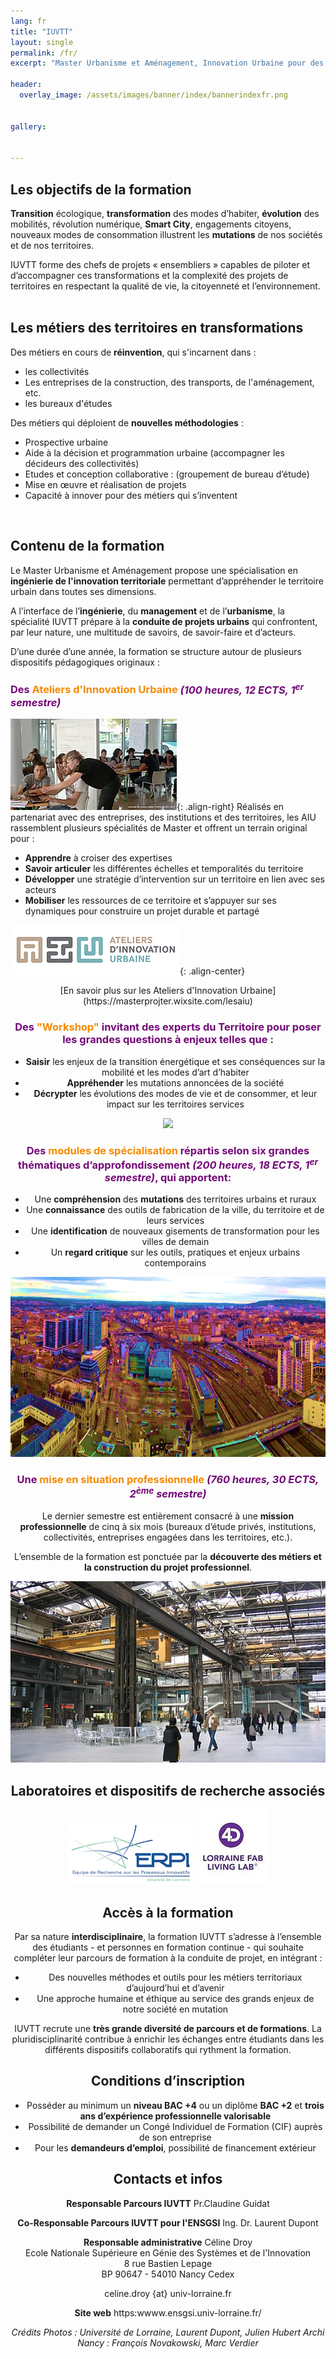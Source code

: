 ```yaml
---
lang: fr
title: "IUVTT"
layout: single
permalink: /fr/
excerpt: "Master Urbanisme et Aménagement, Innovation Urbaine pour des Villes & Territoires en Transformation"

header:
  overlay_image: /assets/images/banner/index/bannerindexfr.png


gallery:


---
```


## Les objectifs de la formation  

**Transition** écologique, **transformation** des modes d’habiter, **évolution** des mobilités, révolution numérique, **Smart City**, engagements citoyens, nouveaux modes de consommation illustrent les **mutations** de nos sociétés et de nos territoires.
 
IUVTT forme des chefs de projets « ensembliers » capables de piloter et d’accompagner ces transformations et la complexité des projets de territoires en respectant la qualité de vie, la citoyenneté et l’environnement.  
<br>
## Les métiers des territoires en transformations 

Des métiers en cours de **réinvention**, qui s'incarnent dans :
 
+ les collectivités
+ Les entreprises de la construction, des transports, de l'aménagement, etc.
+ les bureaux d'études 

Des métiers qui déploient de **nouvelles méthodologies** :
 
+ Prospective urbaine
+ Aide à la décision et programmation urbaine (accompagner les décideurs des collectivités)
+ Etudes et conception collaborative : (groupement de bureau d’étude)
+ Mise en œuvre et réalisation de projets
+ Capacité à innover pour des métiers qui s’inventent  
<br> 

## Contenu de la formation  

Le Master Urbanisme et Aménagement propose une spécialisation en **ingénierie de l'innovation territoriale** permettant d’appréhender le territoire urbain dans toutes ses dimensions.
 
A l’interface de l’**ingénierie**, du **management** et de l’**urbanisme**, la spécialité IUVTT prépare à la **conduite de projets urbains** qui confrontent, par leur nature, une multitude de savoirs, de savoir-faire et d’acteurs.
 
D’une durée d’une année, la formation se structure autour
de plusieurs dispositifs pédagogiques originaux :

### <span style="color: #730978"> Des </span> <span style="color: #F58A01"> Ateliers d'Innovation Urbaine </span> <span style="color: #730978">*(100 heures, 12 ECTS, 1<sup>er</sup> semestre)*</span>  

![Students](/assets/images/parcours/atelierinnov.jpg){: .align-right}
Réalisés en partenariat avec des entreprises, des institutions et des territoires, les AIU rassemblent plusieurs spécialités de Master et offrent un terrain original pour :
 
+ **Apprendre** à croiser des expertises
+ **Savoir articuler** les différentes échelles et temporalités du territoire
+ **Développer** une stratégie d’intervention sur un territoire en lien avec ses acteurs
+ **Mobiliser** les ressources de ce territoire et s’appuyer sur ses dynamiques pour construire un projet durable et partagé




![Ateliers](/assets/images/parcours/atelierinnovlogo.png){: .align-center}

<div style="text-align: center">
[En savoir plus sur les Ateliers d'Innovation Urbaine](https://masterprojter.wixsite.com/lesaiu)



### <span style="color: #730978"> Des </span> <span style="color: #F58A01"> "Workshop"</span><span style="color: #730978"> invitant des experts du Territoire pour poser les grandes questions à enjeux telles que : </span> 

+ **Saisir** les enjeux de la transition énergétique et ses conséquences sur la mobilité et les modes d’art d’habiter
+ **Appréhender** les mutations annoncées de la société
+ **Décrypter** les évolutions des modes de vie et de consommer, et leur impact sur les territoires services 


<p align="center">
<img src="IUVTT/assets/images/indexfr/workshop.jpg">
</p>

### <span style="color: #730978"> Des </span> <span style="color: #F58A01"> modules de spécialisation</span><span style="color: #730978"> répartis selon six grandes thématiques d’approfondissement *(200 heures, 18 ECTS, 1<sup>er</sup> semestre)*, qui apportent: </span>  

+ Une **compréhension** des **mutations** des territoires urbains et ruraux
+ Une **connaissance** des outils de fabrication de la ville, du territoire et de leurs services
+ Une **identification** de nouveaux gisements de transformation pour les villes de demain
+ Un **regard critique** sur les outils, pratiques et enjeux urbains contemporains

<p align="center">
<img src="/assets/images/indexfr/specialite.png">
</p>

### <span style="color: #730978"> Une </span> <span style="color: #F58A01"> mise en situation professionnelle</span> <span style="color: #730978">*(760 heures, 30 ECTS, 2<sup>ème</sup> semestre)*</span>  

Le dernier semestre est entièrement consacré à une **mission professionnelle** de cinq à six mois (bureaux d’étude privés, institutions, collectivités, entreprises engagées dans les territoires, etc.).
 
L’ensemble de la formation est ponctuée par la **découverte des métiers et la construction du projet professionnel**.


  
<p align="center">
<img src="/assets/images/indexfr/situapro.jpg">
</p>



## Laboratoires et dispositifs de recherche associés

[![ERPI](/assets/images/logo/logoerpi.png)](https://erpi.univ-lorraine.fr)  [![LF2L](/assets/images/logo/logolfll.jpg)](https://lf2l.fr)  

## Accès à la formation 

Par sa nature **interdisciplinaire**, la formation IUVTT s’adresse à l’ensemble des étudiants - et personnes en formation continue - qui souhaite compléter leur parcours de formation à la conduite de projet, en intégrant :
 
+ Des nouvelles méthodes et outils pour les métiers territoriaux d’aujourd’hui et d’avenir
+ Une approche humaine et éthique au service des grands enjeux de notre société en mutation
 
IUVTT recrute une **très grande diversité de parcours et de formations**. La pluridisciplinarité contribue à enrichir les échanges entre étudiants dans les différents dispositifs collaboratifs qui rythment la formation.

## Conditions d’inscription  

+ Posséder au minimum un **niveau BAC +4** ou un diplôme **BAC +2** et **trois ans d’expérience professionnelle valorisable**
+ Possibilité de demander un Congé Individuel de Formation (CIF) auprès de son entreprise
+ Pour les **demandeurs d’emploi**, possibilité de financement extérieur


## Contacts et infos

**Responsable Parcours IUVTT**
Pr.Claudine Guidat 

**Co-Responsable Parcours IUVTT pour l'ENSGSI**
Ing. Dr. Laurent Dupont 

**Responsable administrative**
Céline Droy  
Ecole Nationale Supérieure en Génie des Systèmes et de l'Innovation  
8 rue Bastien Lepage  
BP 90647 - 54010 Nancy Cedex 

celine.droy {at} univ-lorraine.fr 

**Site web**
https:wwww.ensgsi.univ-lorraine.fr/ 


*Crédits Photos :
Université de Lorraine, Laurent Dupont, Julien Hubert
Archi Nancy : François Novakowski, Marc Verdier* 